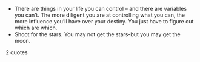  - There are things in your life you can control – and there are variables you can’t. The more diligent you are at controlling what you can, the more influence you’ll have over your destiny. You just have to figure out which are which.
 - Shoot for the stars. You may not get the stars-but you may get the moon.

2 quotes